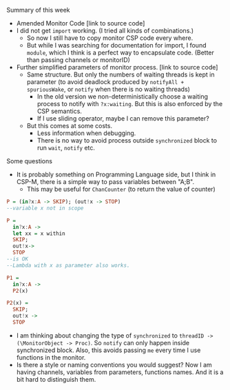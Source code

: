 Summary of this week
- Amended Monitor Code [link to source code]
- I did not get `import` working. (I tried all kinds of combinations.)
  - So now I still have to copy monitor CSP code every where.
  - But while I was searching for documentation for import, I found `module`, which I think is a perfect way to encapsulate code. (Better than passing channels or monitorID)
- Further simplified parameters of monitor process. [link to source code]
  - Same structure. But only the numbers of waiting threads is kept in parameter (to avoid deadlock produced by `notifyAll + spuriousWake`, or `notify` when there is no waiting threads)
    - In the old version we non-deterministically choose a waiting process to notify with `?x:waiting`. But this is also enforced by the CSP semantics. 
    - If I use sliding operator, maybe I can remove this parameter?
  - But this comes at some costs.
    - Less information when debugging.
    - There is no way to avoid process outside `synchronized` block to run `wait`, `notify` etc.


Some questions
- It is probably something on Programming Language side, but I think in CSP-M, there is a simple way to pass variables between "A;B".
  - This may be useful for `ChanCounter` (to return the value of counter)
```hs
P = (in?x:A -> SKIP); (out!x -> STOP)
--variable x not in scope

P = 
  in?x:A -> 
  let xx = x within 
  SKIP;
  out!x->
  STOP
--is OK
--Lambda with x as parameter also works.

P1 = 
  in?x:A ->
  P2(x)

P2(x) =
  SKIP;
  out!x -> 
  STOP
```
- I am thinking about changing the type of `synchronized` to `threadID -> (\MonitorObject -> Proc)`. So `notify` can only happen inside synchronized block. Also, this avoids passing `me` every time I use functions in the monitor. 
- Is there a style or naming conventions you would suggest? Now I am having channels, variables from parameters, functions names. And it is a bit hard to distinguish them.